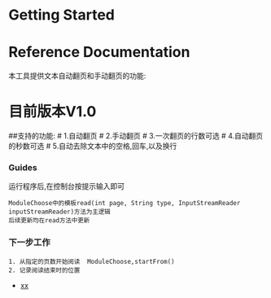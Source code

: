 # Getting Started

# Reference Documentation
本工具提供文本自动翻页和手动翻页的功能:

# 目前版本V1.0
 ##支持的功能: 
    # 1.自动翻页
    # 2.手动翻页
    # 3.一次翻页的行数可选
    # 4.自动翻页的秒数可选
    # 5.自动去除文本中的空格,回车,以及换行
    
### Guides
 运行程序后,在控制台按提示输入即可
 
    ModuleChoose中的模板read(int page, String type, InputStreamReader inputStreamReader)方法为主逻辑
    后续更新均在read方法中更新


### 下一步工作
    1. 从指定的页数开始阅读  ModuleChoose,startFrom()
    2. 记录阅读结束时的位置
    












* [xx](https://spring.io/guides/gs/rest-service/)
